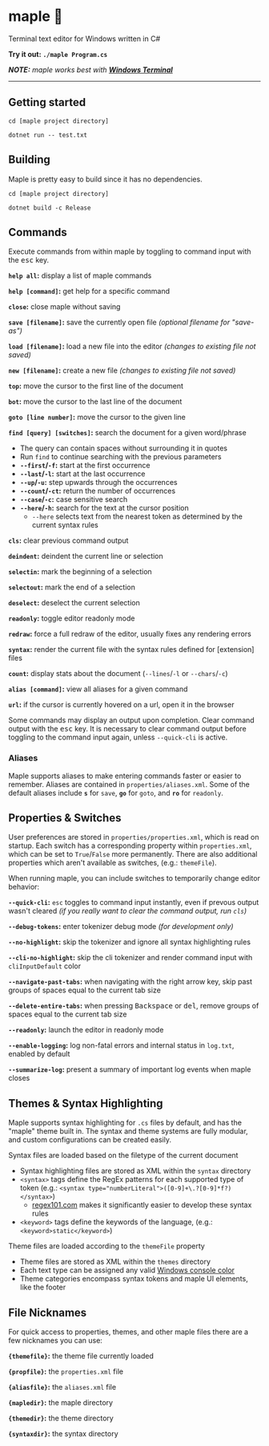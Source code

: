 ﻿# maple 🍁

Terminal text editor for Windows written in C#

**Try it out: `./maple Program.cs`**

***NOTE:** maple works best with [**Windows Terminal**](https://aka.ms/terminal)*

---

## Getting started

`cd [maple project directory]`

`dotnet run -- test.txt`

## Building

Maple is pretty easy to build since it has no dependencies.

`cd [maple project directory]`

`dotnet build -c Release`

## Commands

Execute commands from within maple by toggling to command input with the <kbd>esc</kbd> key.

**`help all`:** display a list of maple commands

**`help [command]`:** get help for a specific command

**`close`:** close maple without saving

**`save [filename]`:** save the currently open file *(optional filename for "save-as")*

**`load [filename]`:** load a new file into the editor *(changes to existing file not saved)*

**`new [filename]`:** create a new file *(changes to existing file not saved)*

**`top`:** move the cursor to the first line of the document

**`bot`:** move the cursor to the last line of the document

**`goto [line number]`:** move the cursor to the given line

**`find [query] [switches]`:** search the document for a given word/phrase
  * The query can contain spaces without surrounding it in quotes
  * Run `find` to continue searching with the previous parameters
  * **`--first`/`-f`:** start at the first occurrence
  * **`--last`/`-l`:** start at the last occurrence
  * **`--up`/`-u`:** step upwards through the occurrences
  * **`--count`/`-ct`:** return the number of occurrences
  * **`--case`/`-c`:** case sensitive search
  * **`--here`/`-h`:** search for the text at the cursor position
    * `--here` selects text from the nearest token as determined by the current syntax rules

**`cls`:** clear previous command output

**`deindent`:** deindent the current line or selection

**`selectin`:** mark the beginning of a selection

**`selectout`:** mark the end of a selection

**`deselect`:** deselect the current selection

**`readonly`:** toggle editor readonly mode

**`redraw`:** force a full redraw of the editor, usually fixes any rendering errors

**`syntax`:** render the current file with the syntax rules defined for [extension] files

**`count`:** display stats about the document (`--lines`/`-l` or `--chars`/`-c`)

**`alias [command]`:** view all aliases for a given command

**`url`:** if the cursor is currently hovered on a url, open it in the browser

Some commands may display an output upon completion. Clear command output with the <kbd>esc</kbd> key.
It is necessary to clear command output before toggling to the command input again, unless `--quick-cli` is active.

### Aliases

Maple supports aliases to make entering commands faster or easier to remember. Aliases are contained in `properties/aliases.xml`. Some of the default aliases include **`s`** for `save`, **`go`** for `goto`, and **`ro`** for `readonly`.

## Properties & Switches

User preferences are stored in `properties/properties.xml`, which is read on startup.
Each switch has a corresponding property within `properties.xml`, which can be set to `True`/`False` more permanently.
There are also additional properties which aren't available as switches, (e.g.: `themeFile`).

When running maple, you can include switches to temporarily change editor behavior:

**`--quick-cli`:** `esc` toggles to command input instantly, even if prevous output wasn't cleared
*(if you really want to clear the command output, run `cls`)*

**`--debug-tokens`:** enter tokenizer debug mode *(for development only)*

**`--no-highlight`:** skip the tokenizer and ignore all syntax highlighting rules

**`--cli-no-highlight`:** skip the cli tokenizer and render command input with `cliInputDefault` color

**`--navigate-past-tabs`:** when navigating with the right arrow key, skip past groups of spaces equal to the current tab size

**`--delete-entire-tabs`:** when pressing <kbd>Backspace</kbd> or <kbd>del</kbd>, remove groups of spaces equal to the current tab size

**`--readonly`:** launch the editor in readonly mode

**`--enable-logging`:** log non-fatal errors and internal status in `log.txt`, enabled by default

**`--summarize-log`:** present a summary of important log events when maple closes

## Themes & Syntax Highlighting

Maple supports syntax highlighting for `.cs` files by default, and has the "maple" theme built in.
The syntax and theme systems are fully modular, and custom configurations can be created easily.

Syntax files are loaded based on the filetype of the current document
 - Syntax highlighting files are stored as XML within the `syntax` directory
 - `<syntax>` tags define the RegEx patterns for each supported type of token (e.g.: `<syntax type="numberLiteral">([0-9]+\.?[0-9]*f?)</syntax>`)
   - [regex101.com](https://regex101.com/) makes it significantly easier to develop these syntax rules
 - `<keyword>` tags define the keywords of the language, (e.g.: `<keyword>static</keyword>`)

Theme files are loaded according to the `themeFile` property
 - Theme files are stored as XML within the `themes` directory
 - Each text type can be assigned any valid [Windows console color](https://docs.microsoft.com/en-us/dotnet/api/system.consolecolor?view=net-5.0)
 - Theme categories encompass syntax tokens and maple UI elements, like the footer

## File Nicknames

For quick access to properties, themes, and other maple files there are a few nicknames you can use:

**`{themefile}`:** the theme file currently loaded

**`{propfile}`:** the `properties.xml` file

**`{aliasfile}`:** the `aliases.xml` file

**`{mapledir}`:** the maple directory

**`{themedir}`:** the theme directory

**`{syntaxdir}`:** the syntax directory
